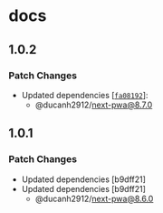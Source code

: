 # docs

## 1.0.2

### Patch Changes

- Updated dependencies [[`fa08192`](https://github.com/DuCanhGH/next-pwa/commit/fa08192ef4bf993f6ed80cf392ab6cefe9eb366d)]:
  - @ducanh2912/next-pwa@8.7.0

## 1.0.1

### Patch Changes

- Updated dependencies [b9dff21]
- Updated dependencies [b9dff21]
  - @ducanh2912/next-pwa@8.6.0

